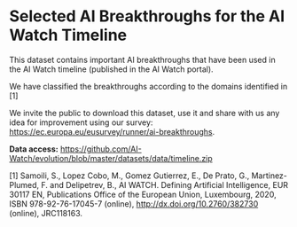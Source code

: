 # Selected AI Breakthroughs for the AI Watch Timeline

This dataset contains important AI breakthroughs that have been used in the AI Watch timeline (published in the AI Watch portal).

We have classified the breakthroughs according to the domains identified in [1]

We invite the public to download this dataset, use it and share with us any idea for improvement using our survey: https://ec.europa.eu/eusurvey/runner/ai-breakthroughs.

**Data access:** https://github.com/AI-Watch/evolution/blob/master/datasets/data/timeline.zip

[1] Samoili, S., Lopez Cobo, M., Gomez Gutierrez, E., De Prato, G., Martinez-Plumed, F. and Delipetrev, B., AI WATCH. Defining Artificial Intelligence, EUR 30117 EN, Publications Office of the European Union, Luxembourg, 2020, ISBN 978-92-76-17045-7 (online), http://dx.doi.org/10.2760/382730 (online), JRC118163.
